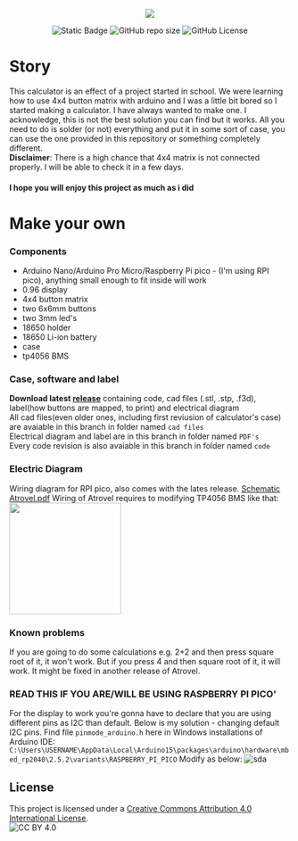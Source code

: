 <p align="center">
  <img src="https://github.com/A-N-Ulab/ATROVEL-arduino_calculator/assets/131162335/ae3fdf00-2a4e-4214-85f3-08daa32d2aa6">
</p>
<p align="center">
  <img alt="Static Badge" src="https://img.shields.io/badge/ANUlab-Atrovel-blue">
  <img alt="GitHub repo size" src="https://img.shields.io/github/repo-size/A-N-Ulab/ATROVEL-arduino_calculator">
  <img alt="GitHub License" src="https://img.shields.io/github/license/A-N-Ulab/ATROVEL-arduino_calculator">
</p>

# Story
This calculator is an effect of a project started in school. We were learning how to use 4x4 button matrix with arduino and I was a little bit bored so I started making a calculator. I have always wanted to make one. I acknowledge, this is not the best solution you can find but it works. All you need to do is solder (or not) everything and put it in some sort of case, you can use the one provided in this repository or something completely different.   
**Disclaimer**: There is a high chance that 4x4 matrix is not connected properly. I will be able to check it in a few days.   

#### I hope you will enjoy this project as much as i did

# Make your own
### Components
* Arduino Nano/Arduino Pro Micro/Raspberry Pi pico - (I'm using RPI pico), anything small enough to fit inside will work
* 0.96 display
* 4x4 button matrix
* two 6x6mm buttons
* two 3mm led's
* 18650 holder
* 18650 Li-ion battery
* case
* tp4056 BMS

### Case, software and label
**Download latest [release](https://github.com/A-N-Ulab/ATROVEL-arduino_calculator/releases/latest)** containing code, cad files (.stl, .stp, .f3d), label(how buttons are mapped, to print) and electrical diagram   
All cad files(even older ones, including first reviusion of calculator's case) are avaiable in this branch in folder named ```cad files```   
Electrical diagram and label are in this branch in folder named ```PDF's```    
Every code revision is also avaiable in this branch in folder named ```code```


### Electric Diagram
Wiring diagram for RPI pico, also comes with the lates release.
[Schematic Atrovel.pdf](https://github.com/A-N-Ulab/ATROVEL-arduino_calculator/files/13798303/Schematic.Atrovel.pdf)
Wiring of Atrovel requires to modifying TP4056 BMS like that:  
<img width="200" src="https://github.com/A-N-Ulab/ATROVEL-arduino_calculator/assets/131162335/d48bbf6a-5378-418c-9f0d-4324b425b3f6">


### Known problems
If you are going to do some calculations e.g. 2+2 and then press square root of it, it won't work. But if you press 4 and then square root of it, it will work. It might be fixed in another release of Atrovel.

### **READ THIS IF YOU ARE/WILL BE USING RASPBERRY PI PICO**'
For the display to work you're gonna have to declare that you are using different pins as I2C than default. Below is my solution - changing default I2C pins.
Find file ```pinmode_arduino.h``` here in Windows installations of Arduino IDE:
```C:\Users\USERNAME\AppData\Local\Arduino15\packages\arduino\hardware\mbed_rp2040\2.5.2\variants\RASPBERRY_PI_PICO```
Modify as below:
![sda](https://github.com/A-N-Ulab/ATROVEL-arduino_calculator/assets/131162335/0a93c4d0-0f1c-4c15-99ae-a7676c97000a)

## License
This project is licensed under a [Creative Commons Attribution 4.0 International License](http://creativecommons.org/licenses/by/4.0/).  
![CC BY 4.0](https://i.creativecommons.org/l/by/4.0/88x31.png)


